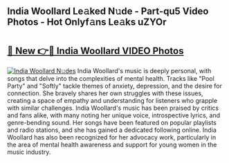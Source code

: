## India Woollard Le𝚊ked N𝚞de - Part-qu5 Video Photos - Hot Onlyf𝚊ns Le𝚊ks uZYOr

# <h2><a href="http://ab34416.deff.icu/?id=India+Woollard">🔗 New 👉🔴 India Woollard VIDEO Photos</a></h2>

[![India Woollard N𝚞des](https://i.imgur.com/rIISA9y.gif)](http://ab34416.deff.icu/?id=India+Woollard)
India Woollard's music is deeply personal, with songs that delve into the complexities of mental health. Tracks like "Pool Party" and "Softly" tackle themes of anxiety, depression, and the desire for connection. She bravely shares her own struggles with these issues, creating a space of empathy and understanding for listeners who grapple with similar challenges. India Woollard's music has been praised by critics and fans alike, with many noting her unique voice, introspective lyrics, and genre-bending sound. Her songs have been featured on popular playlists and radio stations, and she has gained a dedicated following online. India Woollard has also been recognized for her advocacy work, particularly in the area of mental health awareness and support for young women in the music industry.
